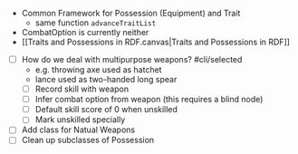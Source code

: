

+ Common Framework for Possession (Equipment) and Trait
	+ same function `advanceTraitList`
+ CombatOption is currently neither
+ [[Traits and Possessions in RDF.canvas|Traits and Possessions in RDF]]
+ [ ] How do we deal with multipurpose weapons?   #cli/selected
	+  e.g. throwing axe used as hatchet
	+ lance used as two-handed long spear
	+ [ ]  Record skill with weapon
	+ [ ] Infer combat option from weapon (this requires a blind node)
	+ [ ] Default skill score of 0 when unskilled
	+ [ ] Mark unskilled specially
+ [ ] Add class for Natual Weapons
+ [ ] Clean up subclasses of Possession